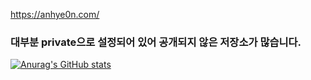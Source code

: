 https://anhye0n.com/

### 대부분 private으로 설정되어 있어 공개되지 않은 저장소가 많습니다.

<!--
**Anhye0n/anhye0n** is a ✨ _special_ ✨ repository because its `README.md` (this file) appears on your GitHub profile.

Here are some ideas to get you started:

- 🔭 I’m currently working on ...
- 🌱 I’m currently learning ...
- 👯 I’m looking to collaborate on ...
- 🤔 I’m looking for help with ...
- 💬 Ask me about ...
- 📫 How to reach me: ...
- 😄 Pronouns: ...
- ⚡ Fun fact: ...
-->
[![Anurag's GitHub stats](https://github-readme-stats.vercel.app/api?username=Anhye0n&show_icons=true&theme=radical)](https://github.com/anuraghazra/github-readme-stats)
